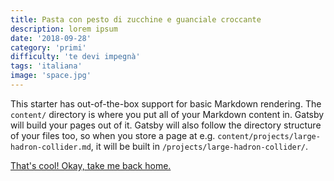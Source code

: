 ```yaml
---
title: Pasta con pesto di zucchine e guanciale croccante
description: lorem ipsum
date: '2018-09-28'
category: 'primi'
difficulty: 'te devi impegnà'
tags: 'italiana'
image: 'space.jpg'
---
```


This starter has out-of-the-box support for basic Markdown rendering. The `content/` directory is where you put all of your Markdown content in. Gatsby will build your pages out of it. Gatsby will also follow the directory structure of your files too, so when you store a page at e.g. `content/projects/large-hadron-collider.md`, it will be built in `/projects/large-hadron-collider/`.

[That's cool! Okay, take me back home.](/)
